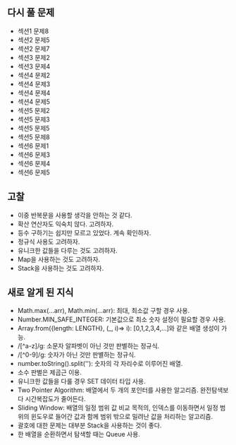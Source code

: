 ## 다시 풀 문제
* 섹션1 문제8
* 섹션2 문제5
* 섹션2 문제7
* 섹션3 문제2
* 섹션3 문제4
* 섹션4 문제2 
* 섹션4 문제3
* 섹션4 문제4
* 섹션4 문제5
* 섹션5 문제2
* 섹션5 문제3
* 섹션5 문제5
* 섹션5 문제8
* 섹션6 문제1
* 섹션6 문제3
* 섹션6 문제4
* 섹션6 문제5

## 고찰
* 이중 반복문을 사용할 생각을 안하는 것 같다.
* 확산 연산자도 익숙치 않다. 고려하자.
* 등수 구하기는 쉽지만 모르고 있었다. 계속 확인하자.
* 정규식 사용도 고려하자.
* 유니크한 값들을 다루는 것도 고려하자.
* Map을 사용하는 것도 고려하자.
* Stack을 사용하는 것도 고려하자.

## 새로 알게 된 지식
* Math.max(...arr), Math.min(...arr): 최대, 최소값 구할 경우 사용.
* Number.MIN_SAFE_INTEGER: 기본값으로 최소 숫자 설정이 필요할 경우 사용.
* Array.from({length: LENGTH}, (_, i)=> i): [0,1,2,3,4,...]와 같은 배열 생성이 가능.
* /[^a-z]/g: 소문자 알파벳이 아닌 것만 판별하는 정규식.
* /[^0-9]/g: 숫자가 아닌 것만 판별하는 정규식.
* number.toString().split(''): 숫자의 각 자리수로 이루어진 배열.
* 소수 판별은 제곱근 이용.
* 유니크한 값들을 다룰 경우 SET 데이터 타입 사용.
* Two Pointer Algorithm: 배열에서 두 개의 포인터를 사용한 알고리즘. 완전탐색보다 시간복잡도가 줄어든다.
* Sliding Window: 배열의 일정 범위 값 비교 목적의, 인덱스를 이동하면서 일정 범위의 윈도우로 들어간 값과 함께 범위 밖으로 밀려난 값을 처리하는 알고리즘.
* 괄호에 대한 문제는 대부분 Stack을 사용하는 것이 좋다.
* 한 배열을 순환하면서 탐색할 때는 Queue 사용.